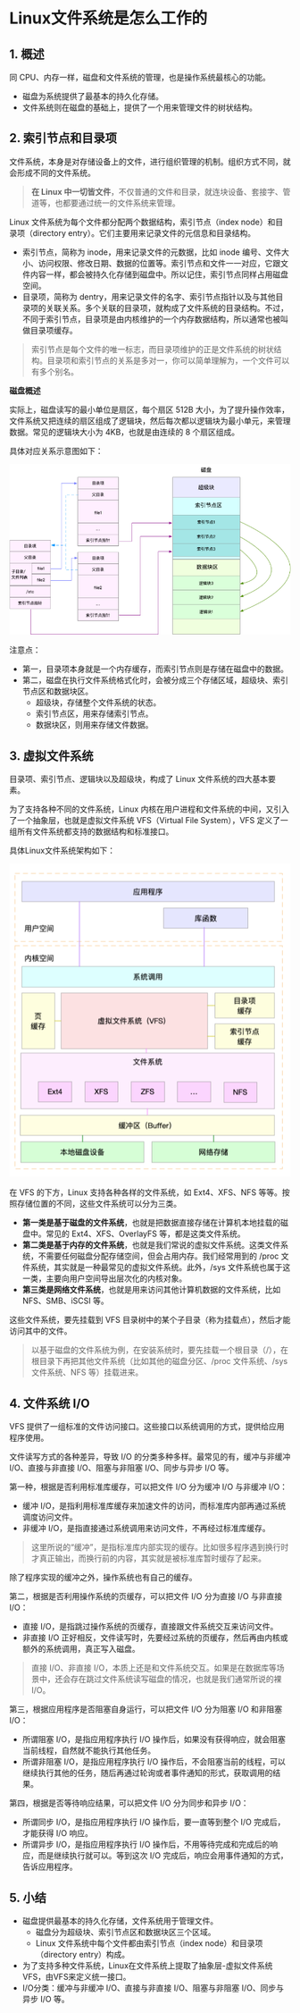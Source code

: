 # Linux文件系统是怎么工作的

## 1. 概述

同 CPU、内存一样，磁盘和文件系统的管理，也是操作系统最核心的功能。

* 磁盘为系统提供了最基本的持久化存储。
* 文件系统则在磁盘的基础上，提供了一个用来管理文件的树状结构。



## 2. 索引节点和目录项

文件系统，本身是对存储设备上的文件，进行组织管理的机制。组织方式不同，就会形成不同的文件系统。

> **在 Linux 中一切皆文件**，不仅普通的文件和目录，就连块设备、套接字、管道等，也都要通过统一的文件系统来管理。

Linux 文件系统为每个文件都分配两个数据结构，索引节点（index node）和目录项（directory entry）。它们主要用来记录文件的元信息和目录结构。

* 索引节点，简称为 inode，用来记录文件的元数据，比如 inode 编号、文件大小、访问权限、修改日期、数据的位置等。索引节点和文件一一对应，它跟文件内容一样，都会被持久化存储到磁盘中。所以记住，索引节点同样占用磁盘空间。
* 目录项，简称为 dentry，用来记录文件的名字、索引节点指针以及与其他目录项的关联关系。多个关联的目录项，就构成了文件系统的目录结构。不过，不同于索引节点，目录项是由内核维护的一个内存数据结构，所以通常也被叫做目录项缓存。

> 索引节点是每个文件的唯一标志，而目录项维护的正是文件系统的树状结构。目录项和索引节点的关系是多对一，你可以简单理解为，一个文件可以有多个别名。

**磁盘概述**

实际上，磁盘读写的最小单位是扇区，每个扇区 512B 大小，为了提升操作效率，文件系统又把连续的扇区组成了逻辑块，然后每次都以逻辑块为最小单元，来管理数据。常见的逻辑块大小为 4KB，也就是由连续的 8 个扇区组成。

具体对应关系示意图如下：

![](assets/linux-disk-arch.png)

注意点：

* 第一，目录项本身就是一个内存缓存，而索引节点则是存储在磁盘中的数据。
* 第二，磁盘在执行文件系统格式化时，会被分成三个存储区域，超级块、索引节点区和数据块区。
  * 超级块，存储整个文件系统的状态。
  * 索引节点区，用来存储索引节点。
  * 数据块区，则用来存储文件数据。



## 3. 虚拟文件系统

目录项、索引节点、逻辑块以及超级块，构成了 Linux 文件系统的四大基本要素。

为了支持各种不同的文件系统，Linux 内核在用户进程和文件系统的中间，又引入了一个抽象层，也就是虚拟文件系统 VFS（Virtual File System），VFS 定义了一组所有文件系统都支持的数据结构和标准接口。



具体Linux文件系统架构如下：

![](assets/linux-fs-arch.png)

在 VFS 的下方，Linux 支持各种各样的文件系统，如 Ext4、XFS、NFS 等等。按照存储位置的不同，这些文件系统可以分为三类。

* **第一类是基于磁盘的文件系统**，也就是把数据直接存储在计算机本地挂载的磁盘中。常见的 Ext4、XFS、OverlayFS 等，都是这类文件系统。
* **第二类是基于内存的文件系统**，也就是我们常说的虚拟文件系统。这类文件系统，不需要任何磁盘分配存储空间，但会占用内存。我们经常用到的 /proc 文件系统，其实就是一种最常见的虚拟文件系统。此外，/sys 文件系统也属于这一类，主要向用户空间导出层次化的内核对象。
* **第三类是网络文件系统**，也就是用来访问其他计算机数据的文件系统，比如 NFS、SMB、iSCSI 等。

这些文件系统，要先挂载到 VFS 目录树中的某个子目录（称为挂载点），然后才能访问其中的文件。

> 以基于磁盘的文件系统为例，在安装系统时，要先挂载一个根目录（/），在根目录下再把其他文件系统（比如其他的磁盘分区、/proc 文件系统、/sys 文件系统、NFS 等）挂载进来。



## 4. 文件系统 I/O

VFS 提供了一组标准的文件访问接口。这些接口以系统调用的方式，提供给应用程序使用。

文件读写方式的各种差异，导致 I/O 的分类多种多样。最常见的有，缓冲与非缓冲 I/O、直接与非直接 I/O、阻塞与非阻塞 I/O、同步与异步 I/O 等。

第一种，根据是否利用标准库缓存，可以把文件 I/O 分为缓冲 I/O 与非缓冲 I/O：

* 缓冲 I/O，是指利用标准库缓存来加速文件的访问，而标准库内部再通过系统调度访问文件。
* 非缓冲 I/O，是指直接通过系统调用来访问文件，不再经过标准库缓存。

> 这里所说的“缓冲”，是指标准库内部实现的缓存。比如很多程序遇到换行时才真正输出，而换行前的内容，其实就是被标准库暂时缓存了起来。

除了程序实现的缓冲之外，操作系统也有自己的缓存。

第二，根据是否利用操作系统的页缓存，可以把文件 I/O 分为直接 I/O 与非直接 I/O：

* 直接 I/O，是指跳过操作系统的页缓存，直接跟文件系统交互来访问文件。
* 非直接 I/O 正好相反，文件读写时，先要经过系统的页缓存，然后再由内核或额外的系统调用，真正写入磁盘。

> 直接 I/O、非直接 I/O，本质上还是和文件系统交互。如果是在数据库等场景中，还会存在跳过文件系统读写磁盘的情况，也就是我们通常所说的裸 I/O。



第三，根据应用程序是否阻塞自身运行，可以把文件 I/O 分为阻塞 I/O 和非阻塞 I/O：

* 所谓阻塞 I/O，是指应用程序执行 I/O 操作后，如果没有获得响应，就会阻塞当前线程，自然就不能执行其他任务。
* 所谓非阻塞 I/O，是指应用程序执行 I/O 操作后，不会阻塞当前的线程，可以继续执行其他的任务，随后再通过轮询或者事件通知的形式，获取调用的结果。



第四，根据是否等待响应结果，可以把文件 I/O 分为同步和异步 I/O：

* 所谓同步 I/O，是指应用程序执行 I/O 操作后，要一直等到整个 I/O 完成后，才能获得 I/O 响应。
* 所谓异步 I/O，是指应用程序执行 I/O 操作后，不用等待完成和完成后的响应，而是继续执行就可以。等到这次 I/O 完成后，响应会用事件通知的方式，告诉应用程序。



## 5. 小结

* 磁盘提供最基本的持久化存储，文件系统用于管理文件。
  * 磁盘分为超级块、索引节点区和数据块区三个区域。
  * Linux 文件系统中每个文件都由索引节点（index node）和目录项（directory entry）构成。
* 为了支持多种文件系统，Linux在文件系统上提取了抽象层-虚拟文件系统VFS，由VFS来定义统一接口。
* I/O分类：缓冲与非缓冲 I/O、直接与非直接 I/O、阻塞与非阻塞 I/O、同步与异步 I/O 等。